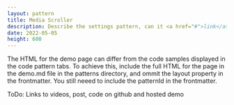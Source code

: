 ```yaml
---
layout: pattern
title: Media Scroller
description: Describe the settings pattern, can it <a href="#">link</a> to stuff
date: 2022-05-05
height: 600
---
```


The HTML for the demo page can differ from the code samples displayed
in the code pattern tabs. To achieve this, include the full HTML for the page
in the demo.md file in the patterns directory, and ommit the layout property
in the frontmatter. You still neeed to include the patternId in the
frontmatter.

ToDo:
Links to videos, post, code on github and hosted demo
